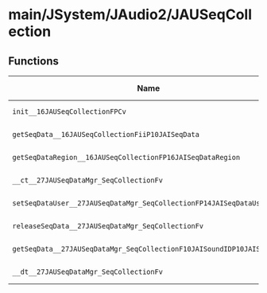 # main/JSystem/JAudio2/JAUSeqCollection

## Functions

| Name | Address | Match % |
|------|---------|---------|
| `init__16JAUSeqCollectionFPCv` | `0x804A030C` | :x: (0.0%) |
| `getSeqData__16JAUSeqCollectionFiiP10JAISeqData` | `0x804A0350` | :x: (0.0%) |
| `getSeqDataRegion__16JAUSeqCollectionFP16JAISeqDataRegion` | `0x804A03A8` | :x: (0.0%) |
| `__ct__27JAUSeqDataMgr_SeqCollectionFv` | `0x804A03D4` | :x: (0.0%) |
| `setSeqDataUser__27JAUSeqDataMgr_SeqCollectionFP14JAISeqDataUser` | `0x804A03F0` | :x: (0.0%) |
| `releaseSeqData__27JAUSeqDataMgr_SeqCollectionFv` | `0x804A03FC` | :x: (0.0%) |
| `getSeqData__27JAUSeqDataMgr_SeqCollectionF10JAISoundIDP10JAISeqData` | `0x804A045C` | :x: (0.0%) |
| `__dt__27JAUSeqDataMgr_SeqCollectionFv` | `0x804A04B4` | :x: (0.0%) |